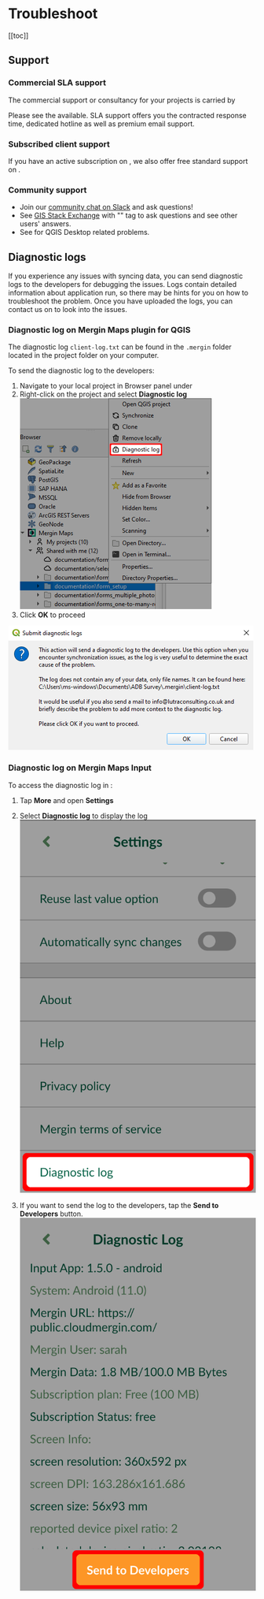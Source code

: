 # Troubleshoot

[[toc]]

## Support

### Commercial SLA support

The commercial support or consultancy for your projects is carried by <LutraConsultingWeb />

<PublicImage src="logo_lutra.svg" />
    
Please see the <LutraConsultingWeb id="support/" desc="support packages" /> available. SLA support offers you the contracted response time, dedicated hotline as well as premium email support.

### Subscribed client support

If you have an active subscription on <AppDomainNameLink />, we also offer free standard support on <MerginMapsEmail id="support" />.

### Community support
- Join our [community chat on Slack](https://merginmaps.com/community/join) and ask questions!
- See [GIS Stack Exchange](https://gis.stackexchange.com/questions/tagged/mergin-maps) with "<NoSpellcheck id="mergin-maps" />" tag to ask questions and see other users' answers.
- See <QGISHelp ver="3.22" link="user_manual/index.html" text="QGIS documentation" /> for QGIS Desktop related problems.


## Diagnostic logs

If you experience any issues with syncing data, you can send diagnostic logs to the developers for debugging the issues. Logs contain detailed information about application run, so there may be hints for you on how to troubleshoot the problem. Once you have uploaded the logs, you can contact us on <MerginMapsEmail id="support" /> to look into the issues.

### Diagnostic log on Mergin Maps plugin for QGIS  

The diagnostic log `client-log.txt` can be found in the `.mergin` folder located in the project folder on your computer.

To send the diagnostic log to the developers:
1. Navigate to your local project in Browser panel under <QGISPluginName />
2. Right-click on the project and select **Diagnostic log**
![Plugin Logs](./qgis-logs.png)
3. Click **OK** to proceed

![Plugin Logs](./plugin-logs.png)

### Diagnostic log on Mergin Maps Input
To access the diagnostic log in <MobileAppName />:
1. Tap **More** and open **Settings** 
2. Select **Diagnostic log** to display the log
![Input Logs](./input-logs.png)

3. If you want to send the log to the developers, tap the **Send to Developers** button.
![Input Logs](./input-logs2.png)

